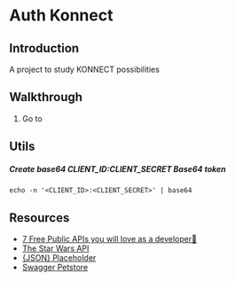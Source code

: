 # Auth Konnect

## Introduction

A project to study KONNECT possibilities

## Walkthrough

1. Go to

## Utils

##### Create base64 CLIENT_ID:CLIENT_SECRET Base64 token

```shell
echo -n '<CLIENT_ID>:<CLIENT_SECRET>' | base64
```

## Resources

- [7 Free Public APIs you will love as a developer💖](https://dev.to/ruppysuppy/7-free-public-apis-you-will-love-as-a-developer-166p)
- [The Star Wars API](https://swapi.dev/)
- [{JSON} Placeholder](https://jsonplaceholder.typicode.com/)
- [Swagger Petstore](https://petstore.swagger.io/)